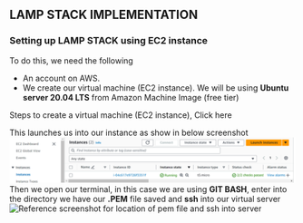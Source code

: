 ## LAMP STACK IMPLEMENTATION ##
### Setting up LAMP STACK using EC2 instance ###
To do this, we need the following 
- An account on AWS.
- We create our virtual machine (EC2 instance). We will be using **Ubuntu server 20.04 LTS** from Amazon Machine Image (free tier)

Steps to create a virtual machine (EC2 instance), Click here

This launches us into our instance as show in below screenshot
![instance reference](Images/EC2_instance.png)
Then we open our terminal, in this case we are using **GIT BASH**, enter into the directory we have our **.PEM** file saved and **ssh** into our virtual server
![Reference screenshot for location of pem file and ssh into server](Images/)
